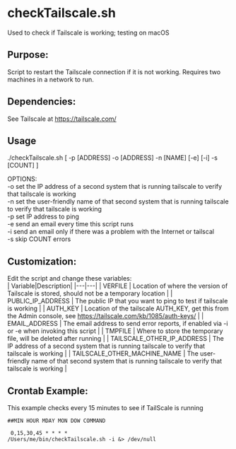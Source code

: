 # checkTailscale.sh
Used to check if Tailscale is working; testing on macOS


Purpose:
--------
Script to restart the Tailscale connection if it is not working. Requires two machines in a network to run.

Dependencies:
-------------

See Tailscale at https://tailscale.com/

Usage
--------------
./checkTailscale.sh  [ -p [ADDRESS] -o [ADDRESS] -n [NAME] [-e] [-i] -s [COUNT] ]

OPTIONS:
</br>   -o   set the IP address of a second system that is running tailscale to verify that tailscale is working
</br>   -n   set the user-friendly name of that second system that is running tailscale to verify that tailscale is working
</br>   -p   set IP address to ping
</br>   -e   send an email every time this script runs
</br>   -i   send an email only if there was a problem with the Internet or tailscal
</br>   -s   skip COUNT errors



Customization:
--------------
Edit the script and change these variables:
</br>
| Variable|Description|
|---|---|
| VERFILE                      | Location of where the version of Tailscale is stored, should not be a temporary location 						   |
| PUBLIC_IP_ADDRESS            | The public IP that you want to ping to test if tailscale is working											   |
| AUTH_KEY                     | Location of the tailscale AUTH_KEY, get this from the Admin console, see https://tailscale.com/kb/1085/auth-keys/ |
| EMAIL_ADDRESS                | The email address to send error reports, if enabled via -i or -e when invoking this script						   |
| TMPFILE                      | Where to store the temporary file, will be deleted after running												   |
| TAILSCALE_OTHER_IP_ADDRESS   | The IP address of a second system that is running tailscale to verify that tailscale is working				   |
| TAILSCALE_OTHER_MACHINE_NAME | The user-friendly name of that second system that is running tailscale to verify that tailscale is working		   |

Crontab Example:
----------------
This example checks every 15 minutes to see if TailScale is running 

<code>##MIN          HOUR   MDAY     MON     DOW      COMMAND<p>
0,15,30,45     *      *       *       *       /Users/me/bin/checkTailscale.sh -i       	&> /dev/null</code>


